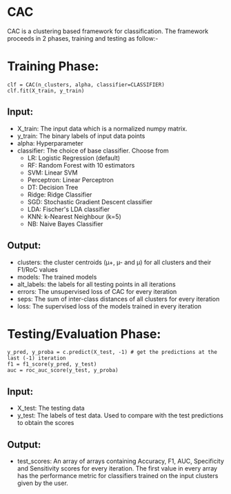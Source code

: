CAC
======

CAC is a clustering based framework for classification. The framework proceeds in 2 phases, training and testing as follow:-


Training Phase:
===============
```
clf = CAC(n_clusters, alpha, classifier=CLASSIFIER)
clf.fit(X_train, y_train)
```

## Input:
- X_train: The input data which is a normalized numpy matrix.
- y_train: The binary labels of input data points
- alpha: Hyperparameter
- classifier: The choice of base classifier. Choose from
	- LR: Logistic Regression (default)
	- RF: Random Forest with 10 estimators
	- SVM: Linear SVM
	- Perceptron: Linear Perceptron
	- DT: Decision Tree
	- Ridge: Ridge Classifier
	- SGD: Stochastic Gradient Descent classifier
	- LDA: Fischer's LDA classifier
	- KNN: k-Nearest Neighbour (k=5)
	- NB: Naive Bayes Classifier


## Output:
- clusters: the cluster centroids (µ+, µ- and µ) for all clusters and their F1/RoC values
- models: The trained models
- alt_labels: the labels for all testing points in all iterations
- errors: The unsupervised loss of CAC for every iteration
- seps: The sum of inter-class distances of all clusters for every iteration
- loss: The supervised loss of the models trained in every iteration


Testing/Evaluation Phase:
=========================

```
y_pred, y_proba = c.predict(X_test, -1) # get the predictions at the last (-1) iteration
f1 = f1_score(y_pred, y_test)
auc = roc_auc_score(y_test, y_proba)
```

## Input:
- X_test: The testing data
- y_test: The labels of test data. Used to compare with the test predictions to obtain the scores

## Output:
- test_scores: An array of arrays containing Accuracy, F1, AUC, Specificity and Sensitivity scores for every iteration. The first value in every array has the performance metric for classifiers trained on the input clusters given by the user.

